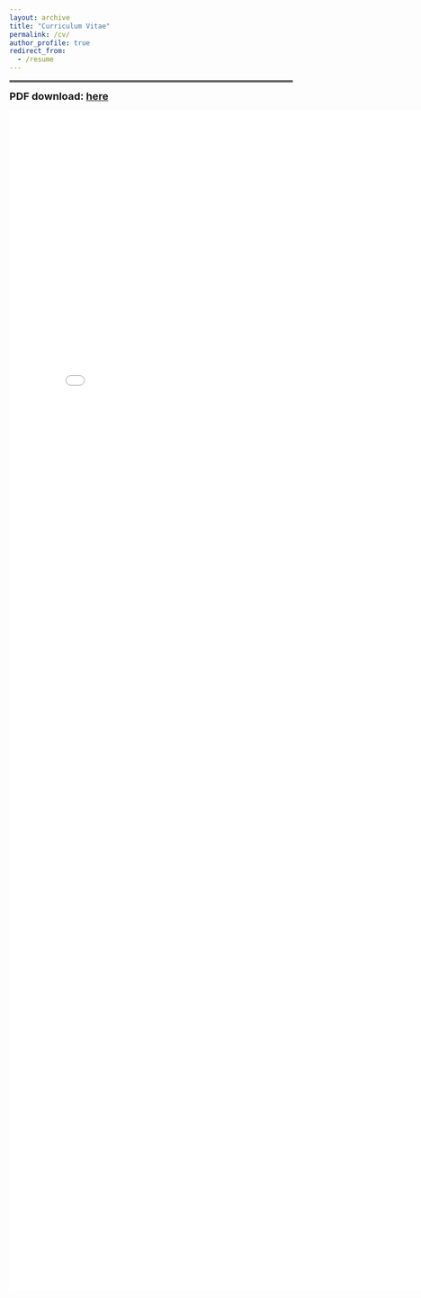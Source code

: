 ```yaml
---
layout: archive
title: "Curriculum Vitae"
permalink: /cv/
author_profile: true
redirect_from:
  - /resume
---
```


<!--{% include base_path %}-->

<hr style="height:4px; background-color: #696969;">

<font size="4"><b>PDF download: <a href="../files/Harris_CV_July_2025.pdf">here</a></b></font> 

<embed src="../files/cv.pdf" width="800px" height="2100px"/>
